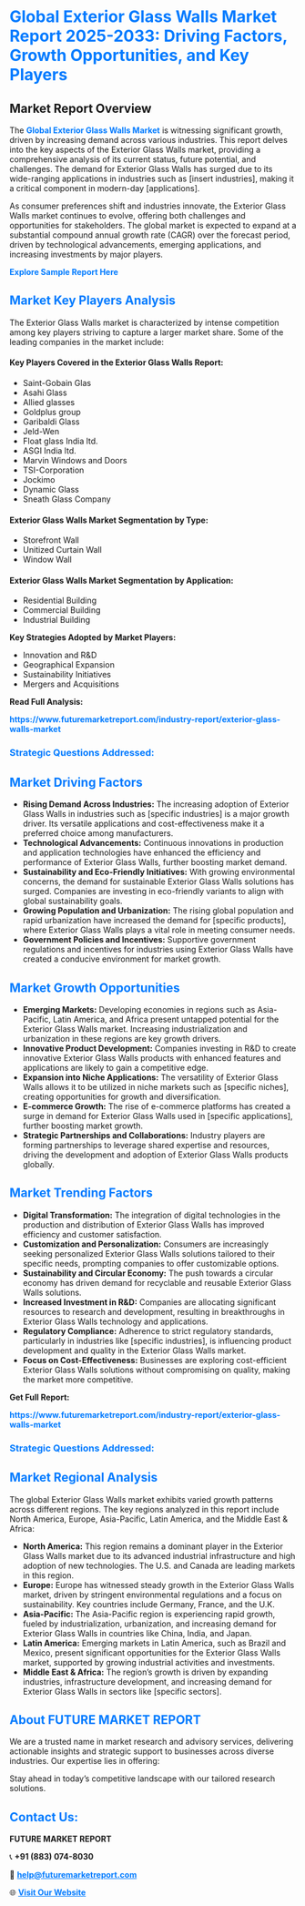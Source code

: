 <h1 style="color: #007BFF;">Global Exterior Glass Walls Market Report 2025-2033: Driving Factors, Growth Opportunities, and Key Players</h1>

<section id="overview">
<h2>Market Report Overview</h2>
<p>The <a href="https://www.futuremarketreport.com/industry-report/exterior-glass-walls-market" style="color: #007BFF; text-decoration: none;"><strong>Global Exterior Glass Walls Market</strong></a> is witnessing significant growth, driven by increasing demand across various industries. This report delves into the key aspects of the Exterior Glass Walls market, providing a comprehensive analysis of its current status, future potential, and challenges. The demand for Exterior Glass Walls has surged due to its wide-ranging applications in industries such as [insert industries], making it a critical component in modern-day [applications].</p>
<p>As consumer preferences shift and industries innovate, the Exterior Glass Walls market continues to evolve, offering both challenges and opportunities for stakeholders. The global market is expected to expand at a substantial compound annual growth rate (CAGR) over the forecast period, driven by technological advancements, emerging applications, and increasing investments by major players.</p>
</section>

<section id="overview">
<p><a href="https://www.futuremarketreport.com/request-sample/reportId=91763" style="color: #007BFF; text-decoration: none;"><strong>Explore Sample Report Here</strong></a></p>
</section>

<section id="key-players">
<h2 style="color: #007BFF;">Market Key Players Analysis</h2>
<p>The Exterior Glass Walls market is characterized by intense competition among key players striving to capture a larger market share. Some of the leading companies in the market include:</p>
<h4>Key Players Covered in the Exterior Glass Walls Report:</h4>
<ul><li>Saint-Gobain Glas</li><li>Asahi Glass</li><li>Allied glasses</li><li>Goldplus group</li><li>Garibaldi Glass</li><li>Jeld-Wen</li><li>Float glass India ltd.</li><li>ASGI India ltd.</li><li>Marvin Windows and Doors</li><li>TSI-Corporation</li><li>Jockimo</li><li>Dynamic Glass</li><li>Sneath Glass Company</li></ul>
<h4>Exterior Glass Walls Market Segmentation by Type:</h4>
<ul><li>Storefront Wall</li><li>Unitized Curtain Wall</li><li>Window Wall</li></ul>

<h4>Exterior Glass Walls Market Segmentation by Application:</h4>
<ul><li>Residential Building</li><li>Commercial Building</li><li>Industrial Building</li></ul>
<p><strong>Key Strategies Adopted by Market Players:</strong></p>
<ul>
<li>Innovation and R&D</li>
<li>Geographical Expansion</li>
<li>Sustainability Initiatives</li>
<li>Mergers and Acquisitions</li>
</ul>
</section>

<section>
<p><strong>Read Full Analysis: </strong></p><a href="https://www.futuremarketreport.com/industry-report/exterior-glass-walls-market" style="color: #007BFF; text-decoration: none;"><strong>https://www.futuremarketreport.com/industry-report/exterior-glass-walls-market</strong></a>
<h3 style="color: #007BFF;">Strategic Questions Addressed:</h3>
</section>

<section id="driving-factors">
<h2 style="color: #007BFF;">Market Driving Factors</h2>
<ul>
<li><strong>Rising Demand Across Industries:</strong> The increasing adoption of Exterior Glass Walls in industries such as [specific industries] is a major growth driver. Its versatile applications and cost-effectiveness make it a preferred choice among manufacturers.</li>
<li><strong>Technological Advancements:</strong> Continuous innovations in production and application technologies have enhanced the efficiency and performance of Exterior Glass Walls, further boosting market demand.</li>
<li><strong>Sustainability and Eco-Friendly Initiatives:</strong> With growing environmental concerns, the demand for sustainable Exterior Glass Walls solutions has surged. Companies are investing in eco-friendly variants to align with global sustainability goals.</li>
<li><strong>Growing Population and Urbanization:</strong> The rising global population and rapid urbanization have increased the demand for [specific products], where Exterior Glass Walls plays a vital role in meeting consumer needs.</li>
<li><strong>Government Policies and Incentives:</strong> Supportive government regulations and incentives for industries using Exterior Glass Walls have created a conducive environment for market growth.</li>
</ul>
</section>

<section id="growth-opportunities">
<h2 style="color: #007BFF;">Market Growth Opportunities</h2>
<ul>
<li><strong>Emerging Markets:</strong> Developing economies in regions such as Asia-Pacific, Latin America, and Africa present untapped potential for the Exterior Glass Walls market. Increasing industrialization and urbanization in these regions are key growth drivers.</li>
<li><strong>Innovative Product Development:</strong> Companies investing in R&D to create innovative Exterior Glass Walls products with enhanced features and applications are likely to gain a competitive edge.</li>
<li><strong>Expansion into Niche Applications:</strong> The versatility of Exterior Glass Walls allows it to be utilized in niche markets such as [specific niches], creating opportunities for growth and diversification.</li>
<li><strong>E-commerce Growth:</strong> The rise of e-commerce platforms has created a surge in demand for Exterior Glass Walls used in [specific applications], further boosting market growth.</li>
<li><strong>Strategic Partnerships and Collaborations:</strong> Industry players are forming partnerships to leverage shared expertise and resources, driving the development and adoption of Exterior Glass Walls products globally.</li>
</ul>
</section>

<section id="trending-factors">
<h2 style="color: #007BFF;">Market Trending Factors</h2>
<ul>
<li><strong>Digital Transformation:</strong> The integration of digital technologies in the production and distribution of Exterior Glass Walls has improved efficiency and customer satisfaction.</li>
<li><strong>Customization and Personalization:</strong> Consumers are increasingly seeking personalized Exterior Glass Walls solutions tailored to their specific needs, prompting companies to offer customizable options.</li>
<li><strong>Sustainability and Circular Economy:</strong> The push towards a circular economy has driven demand for recyclable and reusable Exterior Glass Walls solutions.</li>
<li><strong>Increased Investment in R&D:</strong> Companies are allocating significant resources to research and development, resulting in breakthroughs in Exterior Glass Walls technology and applications.</li>
<li><strong>Regulatory Compliance:</strong> Adherence to strict regulatory standards, particularly in industries like [specific industries], is influencing product development and quality in the Exterior Glass Walls market.</li>
<li><strong>Focus on Cost-Effectiveness:</strong> Businesses are exploring cost-efficient Exterior Glass Walls solutions without compromising on quality, making the market more competitive.</li>
</ul>
</section>

<section>
<p><strong>Get Full Report: </strong></p><a href="https://www.futuremarketreport.com/industry-report/exterior-glass-walls-market" style="color: #007BFF; text-decoration: none;"><strong>https://www.futuremarketreport.com/industry-report/exterior-glass-walls-market</strong></a>
<h3 style="color: #007BFF;">Strategic Questions Addressed:</h3>
</section>


<section id="regional-analysis">
<h2 style="color: #007BFF;">Market Regional Analysis</h2>
<p>The global Exterior Glass Walls market exhibits varied growth patterns across different regions. The key regions analyzed in this report include North America, Europe, Asia-Pacific, Latin America, and the Middle East & Africa:</p>
<ul>
<li><strong>North America:</strong> This region remains a dominant player in the Exterior Glass Walls market due to its advanced industrial infrastructure and high adoption of new technologies. The U.S. and Canada are leading markets in this region.</li>
<li><strong>Europe:</strong> Europe has witnessed steady growth in the Exterior Glass Walls market, driven by stringent environmental regulations and a focus on sustainability. Key countries include Germany, France, and the U.K.</li>
<li><strong>Asia-Pacific:</strong> The Asia-Pacific region is experiencing rapid growth, fueled by industrialization, urbanization, and increasing demand for Exterior Glass Walls in countries like China, India, and Japan.</li>
<li><strong>Latin America:</strong> Emerging markets in Latin America, such as Brazil and Mexico, present significant opportunities for the Exterior Glass Walls market, supported by growing industrial activities and investments.</li>
<li><strong>Middle East & Africa:</strong> The region’s growth is driven by expanding industries, infrastructure development, and increasing demand for Exterior Glass Walls in sectors like [specific sectors].</li>
</ul>
</section>

<footer>
<h2 style="color: #007BFF;">About FUTURE MARKET REPORT</h2>
<p>We are a trusted name in market research and advisory services, delivering actionable insights and strategic support to businesses across diverse industries. Our expertise lies in offering:</p>

<p>Stay ahead in today’s competitive landscape with our tailored research solutions.</p>

<h2 style="color: #007BFF;">Contact Us:</h2>
<p><strong>FUTURE MARKET REPORT</strong></p>
<p>📞 <strong>+91 (883) 074-8030</strong></p>
<p>📧 <strong><a href="mailto:help@futuremarketreport.com" style="color: #007BFF;">help@futuremarketreport.com</a></strong></p>
<p>🌐 <strong><a href="https://www.futuremarketreport.com/" style="color: #007BFF;">Visit Our Website</a></strong></p>
</footer>